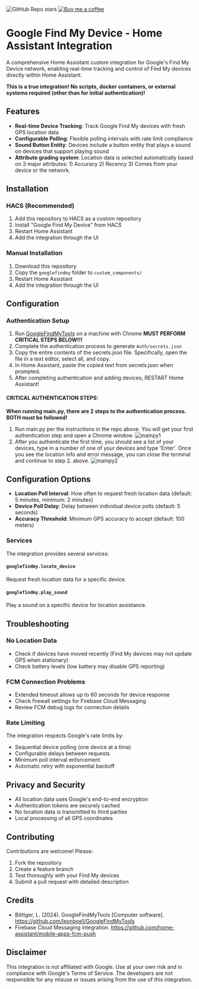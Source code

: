 ![GitHub Repo stars](https://img.shields.io/github/stars/BSkando/GoogleFindMy-HA?style=for-the-badge&link=https%3A%2F%2Fgithub.com%2FBSkando%2FGoogleFindMy-HA) [![Buy me a coffee](https://img.shields.io/badge/Donate-Buy%20me%20a%20coffee-yellow?style=for-the-badge&logo=buy-me-a-coffee)](https://www.buymeacoffee.com/bskando)

# Google Find My Device - Home Assistant Integration

A comprehensive Home Assistant custom integration for Google's Find My Device network, enabling real-time tracking and control of Find My devices directly within Home Assistant.

**This is a true integration! No scripts, docker containers, or external systems required (other than for initial authentication)!**

## Features

- **Real-time Device Tracking**: Track Google Find My devices with fresh GPS location data
- **Configurable Polling**: Flexible polling intervals with rate limit compliance
- **Sound Button Entity**: Devices include a button entity that plays a sound on devices that support playing sound
- **Attribute grading system**: Location data is selected automatically based on 3 major attributes: 1) Accuracy 2) Recency 3) Comes from your device or the network.

## Installation

### HACS (Recommended)
1. Add this repository to HACS as a custom repository
2. Install "Google Find My Device" from HACS
3. Restart Home Assistant
4. Add the integration through the UI

### Manual Installation
1. Download this repository
2. Copy the `googlefindmy` folder to `custom_components/`
3. Restart Home Assistant
4. Add the integration through the UI

## Configuration

### Authentication Setup
1. Run [GoogleFindMyTools](https://github.com/leonboe1/GoogleFindMyTools) on a machine with Chrome
  **MUST PERFORM CRITICAL STEPS BELOW!!!**
2. Complete the authentication process to generate `Auth/secrets.json`
3. Copy the entire contents of the secrets.json file.  Specifically, open the file in a text editor, select all, and copy.
4. In Home Assistant, paste the copied text from secrets.json when prompted.
5. After completing authentication and adding devices, RESTART Home Assistant!

#### **CRITICAL AUTHENTICATION STEPS:** 
**When running main.py, there are 2 steps to the authentication process.  BOTH must be followed!**
1. Run main.py per the instructions in the repo above.  You will get your first authentication step and open a Chrome window.
![mainpy1](https://github.com/user-attachments/assets/dad8b94b-c9c7-4499-a516-f3c8e3498388)
2. After you authenticate the first time, you should see a list of your devices, type in a number of one of your devices and type 'Enter'.  Once you see the location info and error message, you can close the terminal and continue to step 2. above.
![mainpy2](https://github.com/user-attachments/assets/e36e602c-081f-495e-a2b5-8627fa04420c)

## Configuration Options

- **Location Poll Interval**: How often to request fresh location data (default: 5 minutes, minimum: 2 minutes)
- **Device Poll Delay**: Delay between individual device polls (default: 5 seconds)
- **Accuracy Threshold**: Minimum GPS accuracy to accept (default: 100 meters)

### Services

The integration provides several services:

#### `googlefindmy.locate_device`
Request fresh location data for a specific device.

#### `googlefindmy.play_sound`
Play a sound on a specific device for location assistance.

## Troubleshooting

### No Location Data
- Check if devices have moved recently (Find My devices may not update GPS when stationary)
- Check battery levels (low battery may disable GPS reporting)

### FCM Connection Problems
- Extended timeout allows up to 60 seconds for device response
- Check firewall settings for Firebase Cloud Messaging
- Review FCM debug logs for connection details

### Rate Limiting
The integration respects Google's rate limits by:
- Sequential device polling (one device at a time)
- Configurable delays between requests
- Minimum poll interval enforcement
- Automatic retry with exponential backoff

## Privacy and Security

- All location data uses Google's end-to-end encryption
- Authentication tokens are securely cached
- No location data is transmitted to third parties
- Local processing of all GPS coordinates

## Contributing

Contributions are welcome! Please:
1. Fork the repository
2. Create a feature branch
3. Test thoroughly with your Find My devices
4. Submit a pull request with detailed description

## Credits

- Böttger, L. (2024). GoogleFindMyTools [Computer software]. https://github.com/leonboe1/GoogleFindMyTools
- Firebase Cloud Messaging integration. https://github.com/home-assistant/mobile-apps-fcm-push

## Disclaimer

This integration is not affiliated with Google. Use at your own risk and in compliance with Google's Terms of Service. The developers are not responsible for any misuse or issues arising from the use of this integration.
